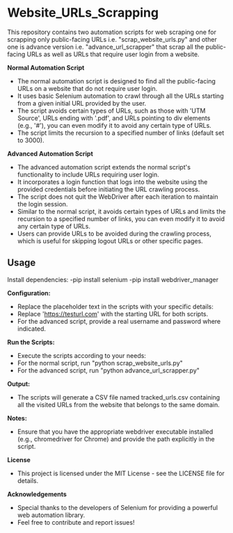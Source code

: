 # Website_URLs_Scrapping
This repository contains two automation scripts for web scraping one for scrapping only public-facing URLs i.e. "scrap_website_urls.py" and other one is advance version i.e. "advance_url_scrapper" that scrap all the public-facing URLs as well as URLs that require user login from a website.

**Normal Automation Script**
- The normal automation script is designed to find all the public-facing URLs on a website that do not require user login.
- It uses basic Selenium automation to crawl through all the URLs starting from a given initial URL provided by the user.
- The script avoids certain types of URLs, such as those with 'UTM Source', URLs ending with '.pdf', and URLs pointing to div elements (e.g., '#'), you can even modify it to avoid any certain type of URLs.
- The script limits the recursion to a specified number of links (default set to 3000).

**Advanced Automation Script**
- The advanced automation script extends the normal script's functionality to include URLs requiring user login.
- It incorporates a login function that logs into the website using the provided credentials before initiating the URL crawling process.
- The script does not quit the WebDriver after each iteration to maintain the login session.
- Similar to the normal script, it avoids certain types of URLs and limits the recursion to a specified number of links, you can even modify it to avoid any certain type of URLs.
- Users can provide URLs to be avoided during the crawling process, which is useful for skipping logout URLs or other specific pages.

## Usage
Install dependencies:
-pip install selenium
-pip install webdriver_manager

**Configuration:**
- Replace the placeholder text in the scripts with your specific details:
- Replace 'https://testurl.com' with the starting URL for both scripts.
- For the advanced script, provide a real username and password where indicated.

**Run the Scripts:**
- Execute the scripts according to your needs:
- For the normal script, run "python scrap_website_urls.py"
- For the advanced script, run "python advance_url_scrapper.py"
  
**Output:**
- The scripts will generate a CSV file named tracked_urls.csv containing all the visited URLs from the website that belongs to the same domain.

**Notes:**
- Ensure that you have the appropriate webdriver executable installed (e.g., chromedriver for Chrome) and provide the path explicitly in the script.

**License**
- This project is licensed under the MIT License - see the LICENSE file for details.

**Acknowledgements**
- Special thanks to the developers of Selenium for providing a powerful web automation library.
- Feel free to contribute and report issues!
